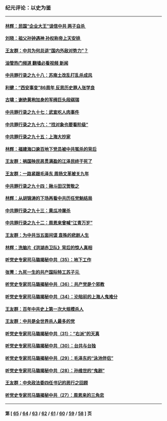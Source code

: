 ### 纪元评论：以史为鉴
---
#### [林辉：民国“企业大王”误信中共  两子自杀 ](../../pages/nsc1028/n13886313.md?12200330) 
#### [刘晓：祖父孙钟遇神 孙权称帝上天安排 ](../../pages/nsc1028/n13882761.md?12200330) 
#### [王友群：中共为何总讲“国内外敌对势力”？](../../pages/nsc1028/n13881858.md?12200330) 
#### [油管热门频道 翻墙必看视频 新闻](ok?12200330)
#### [中共罪行录之九十八：苏南土改乱打乱杀成风](../../pages/nsc1028/n13881845.md?12200330) 
#### [利健：“西安事变”86周年 反思历史罪人张学良](../../pages/nsc1028/n13882019.md?12200330) 
#### [古啸：谢绝黄袍加身的军阀巨头段祺瑞](../../pages/nsc1028/n13881966.md?12200330) 
#### [中共罪行录之九十七：武宣吃人肉事件](../../pages/nsc1028/n13881566.md?12200330) 
#### [中共罪行录之九十六：“找对象也要看阶级”](../../pages/nsc1028/n13880181.md?12200330) 
#### [中共罪行录之九十五：上海大抄家](../../pages/nsc1028/n13879492.md?12200330) 
#### [林辉：福建海口逾百地下党员被中共冤杀的背后](../../pages/nsc1028/n13878946.md?12200330) 
#### [王友群：祸国殃民恶贯满盈的江泽民终于死了](../../pages/nsc1028/n13876096.md?12200330) 
#### [王友群：一路紧跟毛泽东 周扬文革被关九年](../../pages/nsc1028/n13873383.md?12200330) 
#### [中共罪行录之九十四：揪斗田汉贺敬之](../../pages/nsc1028/n13872944.md?12200330) 
#### [林辉：从胡锦涛的下场再看中共历任党魁结局](../../pages/nsc1028/n13872142.md?12200330) 
#### [中共罪行录之九十三：黄瓜冲屠杀](../../pages/nsc1028/n13872199.md?12200330) 
#### [中共罪行录之九十二：周恩来曾喊“江青万岁”](../../pages/nsc1028/n13869483.md?12200330) 
#### [王友群：为中共当五面间谍 袁殊的悲剧人生](../../pages/nsc1028/n13868782.md?12200330) 
#### [林辉：洗脑片《洪湖赤卫队》背后的惊人真相](../../pages/nsc1028/n13868674.md?12200330) 
#### [听党史专家司马璐揭秘中共（35）：地下工作](../../pages/nsc1028/n13866828.md?12200330) 
#### [张菁：九死一生的共产国际特工苏子元 ](../../pages/nsc1028/n13867901.md?12200330) 
#### [听党史专家司马璐揭秘中共（36）：共产党是个邪教](../../pages/nsc1028/n13867637.md?12200330) 
#### [听党史专家司马璐揭秘中共（34）：沦陷前的上海人鬼难分](../../pages/nsc1028/n13866165.md?12200330) 
#### [王友群：百年中共史上第一次大规模杀人](../../pages/nsc1028/n13863785.md?12200330) 
#### [王友群：中共是全世界杀人最多的党](../../pages/nsc1028/n13860689.md?12200330) 
#### [听党史专家司马璐揭秘中共（31）：“右派”的天真](../../pages/nsc1028/n13860002.md?12200330) 
#### [听党史专家司马璐揭秘中共（30）：台共与台独](../../pages/nsc1028/n13859351.md?12200330) 
#### [听党史专家司马璐揭秘中共（29）：毛泽东的“泳池伴侣”](../../pages/nsc1028/n13858477.md?12200330) 
#### [听党史专家司马璐揭秘中共（28）：孙维世的“鬼剧”](../../pages/nsc1028/n13856891.md?12200330) 
#### [王友群：中央政法委四任书记的恶行之回顾](../../pages/nsc1028/n13855519.md?12200330) 
#### [听党史专家司马璐揭秘中共（27）：周恩来的三角恋](../../pages/nsc1028/n13855636.md?12200330) 

---
#### 第 [ [65](./65.md?12200330) / [64](./64.md?12200330) / [63](./63.md?12200330) / [62](./62.md?12200330) / [61](./61.md?12200330) / [60](./60.md?12200330) / [59](./59.md?12200330) / [58](./58.md?12200330) ] 页

